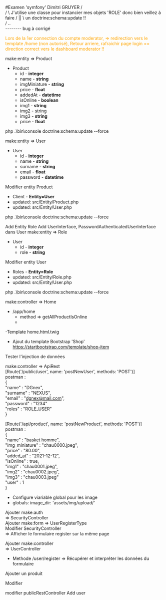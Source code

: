 #Examen 'symfony' Dimitri GRUYER
              /\
             /  \            J'utilise une classe pour instancier mes objets 'ROLE' donc bien veillez à faire
            / || \           un doctrine:schema:update !!   
           /  ..  \
           --------
bug à corrigé<br>
<p style="color: orange">
Lors de la 1er connection du compte moderator, => redirection vers le template /home (non autorisé),
Retour arriere, rafraichir page login == direction correct vers le dashboard moderator !!
</p>

make:entity => Product <br>
- Product
    - id - <strong>integer</strong>
    - name - <strong>string</strong>
    - imgMiniature - <strong>string</strong>
    - price - <strong>float</strong>
    - addedAt - <strong>datetime</strong>
    - isOnline - <strong>boolean</strong>
    - img1 - <strong>string</strong>
    - img2 - <vstrong>string</strong>
    - img3 - <strong>string</strong>
    - price - <strong>float</strong>

php .\bin\console doctrine:schema:update --force

make:entity => User <br>
- User
  - id - <strong>integer</strong>
  - name - <strong>string</strong>
  - surname - <strong>string</strong>
  - email - <strong>float</strong>
  - password - <strong>datetime</strong>

Modifier entity Product
- Client - <strong>Entity=User</strong></li>
- updated: src/Entity/Product.php
- updated: src/Entity/User.php

php .\bin\console doctrine:schema:update --force

Add Entity Role
Add UserInterface, PasswordAuthenticatedUserInterface dans User
make:entity => Role <br>
- User
  - id - <strong>integer</strong>
  - role - <strong>string</strong>

Modifier entity User
- Roles - <strong>Entity=Role</strong></li>
- updated: src/Entity/Role.php
- updated: src/Entity/User.php

php .\bin\console doctrine:schema:update --force


make:controller => Home<br>
- /app/home
  - method => getAllProductIsOnline<br>
  - 
-Template home.html.twig
  - Ajout du template Bootstrap 'Shop'<br>
    https://startbootstrap.com/template/shop-item

Tester l'injection de données <br>

make:controller => ApiRest<br>
[Route('/public/user', name: 'postNewUser', methods: 'POST')]<br>
postman :<br>
{<br>
"name" : "DGnex",<br>
"surname" : "NEXUS",<br>
"email" : "dgnex@mail.com",<br>
"password" : "1234"<br>
"roles" : "ROLE_USER"<br>
}<br>

[Route('/api/product', name: 'postNewProduct', methods: 'POST')]<br>
postman : <br>
{<br>
  "name" : "basket homme",<br>
  "img_miniature" : "chau0000.jpeg",<br>
  "price" : "80.00",<br>
  "added_at" : "2021-12-12",<br>
  "isOnline" : true,<br>
  "img1" : "chau0001.jpeg",<br>
  "img2" : "chau0002.jpeg",<br>
  "img3" : "chau0003.jpeg"<br>
  "user" : 1<br>
}<br>

- Configure viariable global pour les image
- globals:
  image_dir: 'assets/img/upload/'

Ajouter  make:auth<br>
=> SecurityController<br>
Ajouter make:form
=> UserRegisterType<br>
Modifier SecurityController<br>
=> Afficher le formulaire register sur la même page<br>

Ajouter make:controller<br>
=> UserController
- Methode /user/register
=> Récupérer et interpréter les données du formulaire 

Ajouter un produit<br>




Modifier 

modifier publicRestController Add user

